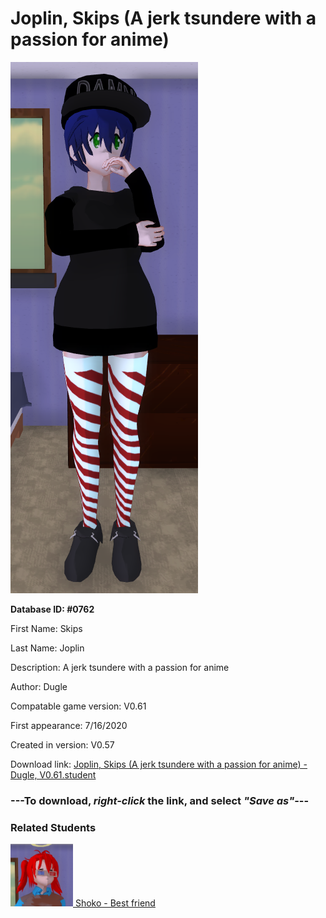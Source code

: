 # Joplin, Skips (A jerk tsundere with a passion for anime)

<img src="../../Files/Images/Joplin, Skips (A jerk tsundere with a passion for anime).png" title="Joplin, Skips (A jerk tsundere with a passion for anime) - Dugle, V0.61">

**Database ID: #0762**

First Name: Skips

Last Name: Joplin

Description: A jerk tsundere with a passion for anime

Author: Dugle

Compatable game version: V0.61

First appearance: 7/16/2020

Created in version: V0.57

Download link: <a href="https://raw.githubusercontent.com/Arbiter1223/Daigaku-Gurashi-Custom-Students/master/Files/Student%20Files/Joplin%2C%20Skips%20(A%20jerk%20tsundere%20with%20a%20passion%20for%20anime)%20-%20Dugle%2C%20V0.61.student">Joplin, Skips (A jerk tsundere with a passion for anime) - Dugle, V0.61.student</a>

### ---**To download, _right-click_ the link, and select _"Save as"_**---

### Related Students

<a href="Tange, Shoko (Skips' bff who also enjoys anime).md"><img src="../../Files/Thumbs/Tange, Shoko (Skips' bff who also enjoys anime).png" height="100" width="100" title="Tange, Shoko (Skips' bff who also enjoys anime) - Dugle, V0.61"></a><a href="Tange, Shoko (Skips' bff who also enjoys anime).md"> Shoko - Best friend</a>

